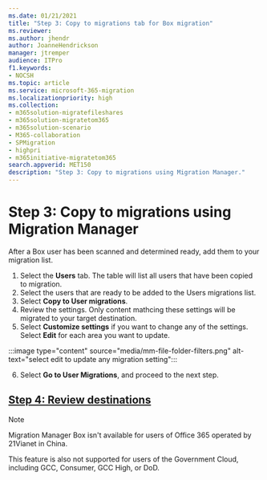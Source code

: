 ```yaml
---
ms.date: 01/21/2021
title: "Step 3: Copy to migrations tab for Box migration"
ms.reviewer: 
ms.author: jhendr
author: JoanneHendrickson
manager: jtremper
audience: ITPro
f1.keywords:
- NOCSH
ms.topic: article
ms.service: microsoft-365-migration
ms.localizationpriority: high
ms.collection:
- m365solution-migratefileshares
- m365solution-migratetom365
- m365solution-scenario 
- M365-collaboration
- SPMigration
- highpri
- m365initiative-migratetom365
search.appverid: MET150
description: "Step 3: Copy to migrations using Migration Manager."
---
```


# Step 3: Copy to migrations using Migration Manager


After a Box user has been scanned and determined ready, add them to your migration list.  

1. Select the **Users** tab. The table will list all users that have been copied to migration.
2. Select the users that are ready to be added to the Users migrations list.
3. Select **Copy to User migrations**.
4. Review the settings. Only content mathcing these settings will be migrated to your target destination. 
5. Select **Customize settings** if you want to change any of the settings. Select **Edit** for each area you want to update. 

:::image type="content" source="media/mm-file-folder-filters.png" alt-text="select edit to update any migration setting":::

6. Select **Go to User Migrations**, and proceed to the next step.


## [**Step 4: Review destinations**](mm-box-step4-review-destinations.md)


>[!NOTE]
>Migration Manager Box isn't available for users of Office 365 operated by 21Vianet in China.
>
> This feature is also not supported for users of the Government Cloud, including GCC, Consumer, GCC High, or DoD.
